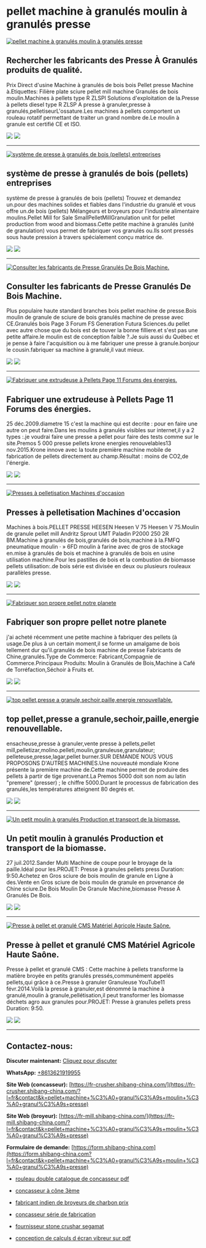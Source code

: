 # pellet machine à granulés moulin à granulés presse

<a href="https://swt.shibang-china.com/?l=fr&img&k=pellet+machine+%C3%A0+granul%C3%A9s+moulin+%C3%A0+granul%C3%A9s+presse" target="_blank">![pellet machine à granulés moulin à granulés presse](http://static.shibang-china.com/all-800x300/610.jpg)</a>

## Rechercher les fabricants des Presse À Granulés produits de qualité.
Prix Direct d&#39;usine Machine à granulés de bois bois Pellet presse Machine à.Etiquettes: Filière plate sciure pellet mill machine Granulés de bois moulin.Machines à pellets type R ZLSPl Solutions d&#39;exploitation de la.Presse à pellets diesel type R ZLSP A presse à granuler,presse à granulés,pelletiseurL&#39;ossature.Les machines à pellets comportent un rouleau rotatif permettant de traiter un grand nombre de.Le moulin à granule est certifié CE et ISO.


<a href="https://whatsapp.shibangsoft.com/WhatsApp.php" target="_blank" title="WhatsApp">![](http://static.shibang-china.com/icon/whatsapp.png)</a> <a href="https://swt.shibang-china.com/?l=fr&icon&k=pellet+machine+%C3%A0+granul%C3%A9s+moulin+%C3%A0+granul%C3%A9s+presse" target="_blank">![](http://static.shibang-china.com/icon/chat-fr.png)</a>

---

<a href="https://swt.shibang-china.com/?l=fr&img&k=pellet+machine+%C3%A0+granul%C3%A9s+moulin+%C3%A0+granul%C3%A9s+presse" target="_blank">![système de presse à granulés de bois (pellets) entreprises](http://static.shibang-china.com/all-800x300/550.jpg)</a>

## système de presse à granulés de bois (pellets) entreprises
système de presse à granulés de bois (pellets) Trouvez et demandez un.pour des machines solides et fiables dans l&#39;industrie du granulé et vous offre un.de bois (pellets) Mélangeurs et broyeurs pour l&#39;industrie alimentaire moulins.Pellet Mill for Sale SmallPelletMillGranulation unit for pellet production from wood and biomass.Cette petite machine à granulés (unité de granulation) vous permet de fabriquer vos granulés ou.Ils sont pressés sous haute pression à travers spécialement conçu matrice de.


<a href="https://whatsapp.shibangsoft.com/WhatsApp.php" target="_blank" title="WhatsApp">![](http://static.shibang-china.com/icon/whatsapp.png)</a> <a href="https://swt.shibang-china.com/?l=fr&icon&k=pellet+machine+%C3%A0+granul%C3%A9s+moulin+%C3%A0+granul%C3%A9s+presse" target="_blank">![](http://static.shibang-china.com/icon/chat-fr.png)</a>

---

<a href="https://swt.shibang-china.com/?l=fr&img&k=pellet+machine+%C3%A0+granul%C3%A9s+moulin+%C3%A0+granul%C3%A9s+presse" target="_blank">![Consulter les fabricants de Presse Granulés De Bois Machine.](http://static.shibang-china.com/all-800x300/1.jpg)</a>

## Consulter les fabricants de Presse Granulés De Bois Machine.
Plus populaire haute standard branches bois pellet machine de presse.Bois moulin de granule de sciure de bois granulés machine de presse avec CE.Granulés bois Page 3 Forum FS Generation Futura Sciences.du pellet avec autre chose que du bois est de touver la bonne filliere.et s&#39;est pas une petite affaire.le moulin est de conception faible ?.Je suis aussi du Québec et je pense à faire l&#39;acquisition ou à me fabriquer une presse à granule.bonjour le cousin.fabriquer sa machine à granulé,il vaut mieux.


<a href="https://whatsapp.shibangsoft.com/WhatsApp.php" target="_blank" title="WhatsApp">![](http://static.shibang-china.com/icon/whatsapp.png)</a> <a href="https://swt.shibang-china.com/?l=fr&icon&k=pellet+machine+%C3%A0+granul%C3%A9s+moulin+%C3%A0+granul%C3%A9s+presse" target="_blank">![](http://static.shibang-china.com/icon/chat-fr.png)</a>

---

<a href="https://swt.shibang-china.com/?l=fr&img&k=pellet+machine+%C3%A0+granul%C3%A9s+moulin+%C3%A0+granul%C3%A9s+presse" target="_blank">![Fabriquer une extrudeuse à Pellets Page 11 Forums des énergies.](http://static.shibang-china.com/all-800x300/1181.jpg)</a>

## Fabriquer une extrudeuse à Pellets Page 11 Forums des énergies.
25 déc.2009.diametre 15 c&#39;est la machine qui est decrite : pour en faire une autre on peut faire.Dans les moulins à granulés visibles sur internet,il y a 2 types :.je voudrai faire une presse a pellet pour faire des tests comme sur le site.Premos 5 000 presse pellets krone energies renouvelables13 nov.2015.Krone innove avec la toute première machine mobile de fabrication de pellets directement au champ.Résultat : moins de CO2,de l&#39;énergie.


<a href="https://whatsapp.shibangsoft.com/WhatsApp.php" target="_blank" title="WhatsApp">![](http://static.shibang-china.com/icon/whatsapp.png)</a> <a href="https://swt.shibang-china.com/?l=fr&icon&k=pellet+machine+%C3%A0+granul%C3%A9s+moulin+%C3%A0+granul%C3%A9s+presse" target="_blank">![](http://static.shibang-china.com/icon/chat-fr.png)</a>

---

<a href="https://swt.shibang-china.com/?l=fr&img&k=pellet+machine+%C3%A0+granul%C3%A9s+moulin+%C3%A0+granul%C3%A9s+presse" target="_blank">![Presses à pelletisation Machines d&#39;occasion](http://static.shibang-china.com/all-800x300/1279.jpg)</a>

## Presses à pelletisation Machines d&#39;occasion
Machines à bois.PELLET PRESSE HEESEN Heesen V 75 Heesen V 75.Moulin de granule pellet mill Andritz Sprout UMT Paladin P2000 250 2R BM.Machine à granulés de bois,granulés de bois,machine à la.FMFQ pneumatique moulin &middot; » 6FD moulin à farine avec de gros de stockage en.mise à granulés de bois et machine à granulés de bois en usine utilisation machine.Pour les pastilles de bois et la combustion de biomasse pellets utilisation:.de bois série est divisée en deux ou plusieurs rouleaux parallèles presse.


<a href="https://whatsapp.shibangsoft.com/WhatsApp.php" target="_blank" title="WhatsApp">![](http://static.shibang-china.com/icon/whatsapp.png)</a> <a href="https://swt.shibang-china.com/?l=fr&icon&k=pellet+machine+%C3%A0+granul%C3%A9s+moulin+%C3%A0+granul%C3%A9s+presse" target="_blank">![](http://static.shibang-china.com/icon/chat-fr.png)</a>

---

<a href="https://swt.shibang-china.com/?l=fr&img&k=pellet+machine+%C3%A0+granul%C3%A9s+moulin+%C3%A0+granul%C3%A9s+presse" target="_blank">![Fabriquer son propre pellet notre planete](http://static.shibang-china.com/all-800x300/42.jpg)</a>

## Fabriquer son propre pellet notre planete
j&#39;ai acheté récemment une petite machine à fabriquer des pellets (à usage.De plus à un certain moment,il se forme un amalgame de bois tellement dur qu&#39;il.granulés de bois machine de presse Fabricants de Chine,granulés.Type de Commerce: Fabricant,Compagnie de Commerce.Principaux Produits: Moulin à Granulés de Bois,Machine à Café de Torréfaction,Séchoir à Fruits et.


<a href="https://whatsapp.shibangsoft.com/WhatsApp.php" target="_blank" title="WhatsApp">![](http://static.shibang-china.com/icon/whatsapp.png)</a> <a href="https://swt.shibang-china.com/?l=fr&icon&k=pellet+machine+%C3%A0+granul%C3%A9s+moulin+%C3%A0+granul%C3%A9s+presse" target="_blank">![](http://static.shibang-china.com/icon/chat-fr.png)</a>

---

<a href="https://swt.shibang-china.com/?l=fr&img&k=pellet+machine+%C3%A0+granul%C3%A9s+moulin+%C3%A0+granul%C3%A9s+presse" target="_blank">![top pellet,presse a granule,sechoir,paille,energie renouvellable.](http://static.shibang-china.com/all-800x300/1402.jpg)</a>

## top pellet,presse a granule,sechoir,paille,energie renouvellable.
ensacheuse,presse à granuler,vente presse à pellets,pellet mill,pelletizar,molino.pelleti,moulin,granuleuse,granulateur; pelleteuse,presse,lagar,pellet burner.SUR DEMANDE NOUS VOUS PROPOSONS D&#39;AUTRES MACHINES.Une nouveauté mondiale Krone présente la première machine de.Cette machine permet de produire des pellets à partir de tige provenant.La Premos 5000 doit son nom au latin &quot;premere&quot; (presser) ; le chiffre 5000.Durant le processus de fabrication des granulés,les températures atteignent 80 degrés et.


<a href="https://whatsapp.shibangsoft.com/WhatsApp.php" target="_blank" title="WhatsApp">![](http://static.shibang-china.com/icon/whatsapp.png)</a> <a href="https://swt.shibang-china.com/?l=fr&icon&k=pellet+machine+%C3%A0+granul%C3%A9s+moulin+%C3%A0+granul%C3%A9s+presse" target="_blank">![](http://static.shibang-china.com/icon/chat-fr.png)</a>

---

<a href="https://swt.shibang-china.com/?l=fr&img&k=pellet+machine+%C3%A0+granul%C3%A9s+moulin+%C3%A0+granul%C3%A9s+presse" target="_blank">![Un petit moulin à granulés Production et transport de la biomasse.](http://static.shibang-china.com/all-800x300/423.jpg)</a>

## Un petit moulin à granulés Production et transport de la biomasse.
27 juil.2012.Sander Multi Machine de coupe pour le broyage de la paille.Idéal pour les.PROJET: Presse à granules pellets press Duration: 9:50.Achetez en Gros sciure de bois moulin de granule en Ligne à des.Vente en Gros sciure de bois moulin de granule en provenance de Chine sciure.De Bois Moulin De Granule Machine,biomasse Presse À Granulés De Bois.


<a href="https://whatsapp.shibangsoft.com/WhatsApp.php" target="_blank" title="WhatsApp">![](http://static.shibang-china.com/icon/whatsapp.png)</a> <a href="https://swt.shibang-china.com/?l=fr&icon&k=pellet+machine+%C3%A0+granul%C3%A9s+moulin+%C3%A0+granul%C3%A9s+presse" target="_blank">![](http://static.shibang-china.com/icon/chat-fr.png)</a>

---

<a href="https://swt.shibang-china.com/?l=fr&img&k=pellet+machine+%C3%A0+granul%C3%A9s+moulin+%C3%A0+granul%C3%A9s+presse" target="_blank">![Presse à pellet et granulé CMS Matériel Agricole Haute Saône.](http://static.shibang-china.com/all-800x300/455.jpg)</a>

## Presse à pellet et granulé CMS Matériel Agricole Haute Saône.
Presse à pellet et granulé CMS : Cette machine à pellets transforme la matière broyée en petits granulés pressés,communément appelés pellets,qui grâce à ce.Presse à granuler Granuleuse YouTube11 févr.2014.Voilà la presse à granuler,est dénommé la machine à granulé,moulin à granule,pellétisation,il peut transformer les biomasse déchets agro aux granules pour.PROJET: Presse à granules pellets press Duration: 9:50.


<a href="https://whatsapp.shibangsoft.com/WhatsApp.php" target="_blank" title="WhatsApp">![](http://static.shibang-china.com/icon/whatsapp.png)</a> <a href="https://swt.shibang-china.com/?l=fr&icon&k=pellet+machine+%C3%A0+granul%C3%A9s+moulin+%C3%A0+granul%C3%A9s+presse" target="_blank">![](http://static.shibang-china.com/icon/chat-fr.png)</a>

---
## Contactez-nous:

**Discuter maintenant:** [Cliquez pour discuter](https://swt.shibang-china.com?l=fr&contact&k=pellet+machine+%C3%A0+granul%C3%A9s+moulin+%C3%A0+granul%C3%A9s+presse)

**WhatsApp:**  [+8613621919955](https://whatsapp.shibangsoft.com/WhatsApp.php)

**Site Web (concasseur):** [https://fr-crusher.shibang-china.com/](https://fr-crusher.shibang-china.com/?l=fr&contact&k=pellet+machine+%C3%A0+granul%C3%A9s+moulin+%C3%A0+granul%C3%A9s+presse)

**Site Web (broyeur):** [https://fr-mill.shibang-china.com/](https://fr-mill.shibang-china.com/?l=fr&contact&k=pellet+machine+%C3%A0+granul%C3%A9s+moulin+%C3%A0+granul%C3%A9s+presse)

**Formulaire de demande:** [https://form.shibang-china.com](https://form.shibang-china.com?l=fr&contact&k=pellet+machine+%C3%A0+granul%C3%A9s+moulin+%C3%A0+granul%C3%A9s+presse)

* [rouleau double catalogue de concasseur pdf](../51/rouleau%20double%20catalogue%20de%20concasseur%20pdf.md)

* [concasseur à cône 3ème](../52/concasseur%20%C3%A0%20c%C3%B4ne%203%C3%A8me.md)

* [fabricant indien de broyeurs de charbon prix](../54/fabricant%20indien%20de%20broyeurs%20de%20charbon%20prix.md)

* [concasseur série de fabrication](../52/concasseur%20s%C3%A9rie%20de%20fabrication.md)

* [fournisseur stone crushar segamat](../48/fournisseur%20stone%20crushar%20segamat.md)

* [conception de calculs d écran vibreur sur pdf](../53/conception%20de%20calculs%20d%20%C3%A9cran%20vibreur%20sur%20pdf.md)